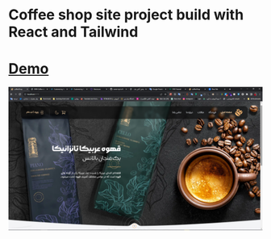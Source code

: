 # Coffee shop site project build with React and Tailwind

# <a href="https://co-shop.netlify.app/">Demo </a>
<a href="https://co-shop.netlify.app/">
<img src="https://raw.githubusercontent.com/ramin-kp/coffee-shop/main/public/images/project-demo.png" />
</a>

